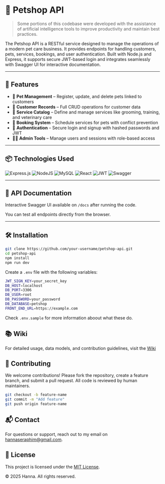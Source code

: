 # 🐾 Petshop API

> Some portions of this codebase were developed with the assistance of artificial intelligence tools to improve productivity and maintain best practices.

The Petshop API is a RESTful service designed to manage the operations of a modern pet care business. It provides endpoints for handling customers, pets, services, bookings, and user authentication. Built with Node.js and Express, it supports secure JWT-based login and integrates seamlessly with Swagger UI for interactive documentation.

---

## 🚀 Features

- 🐶 **Pet Management** – Register, update, and delete pets linked to customers  
- 👥 **Customer Records** – Full CRUD operations for customer data  
- 🧼 **Service Catalog** – Define and manage services like grooming, training, and veterinary care  
- 📅 **Booking System** – Schedule services for pets with conflict prevention  
- 🔐 **Authentication** – Secure login and signup with hashed passwords and JWT  
- 🧑‍💻 **Admin Tools** – Manage users and sessions with role-based access

---

## 📦 Technologies Used

![Express.js](https://img.shields.io/badge/express.js-%23404d59.svg?style=for-the-badge&logo=express&logoColor=%2361DAFB)
![NodeJS](https://img.shields.io/badge/node.js-6DA55F?style=for-the-badge&logo=node.js&logoColor=white)
![MySQL](https://img.shields.io/badge/mysql-4479A1.svg?style=for-the-badge&logo=mysql&logoColor=white)
![React](https://img.shields.io/badge/react-%2320232a.svg?style=for-the-badge&logo=react&logoColor=%2361DAFB)
![JWT](https://img.shields.io/badge/JWT-black?style=for-the-badge&logo=JSON%20web%20tokens) 
![Swagger](https://img.shields.io/badge/-Swagger-%23Clojure?style=for-the-badge&logo=swagger&logoColor=white)

---

## 📄 API Documentation

Interactive Swagger UI available on ```/docs``` after running the code.

You can test all endpoints directly from the browser.

---
## 🛠 Installation

```bash
git clone https://github.com/your-username/petshop-api.git
cd petshop-api
npm install
npm run dev
```

Create a ```.env``` file with the following variables:
```bash
JWT_SIGN_KEY=your_secret_key
DB_HOST=localhost
DB_PORT=3306
DB_USER=root
DB_PASSWORD=your_password
DB_DATABASE=petshop
FRONT_END_URL=https://example.com
```

Check ```.env.sample``` for more information aboout what these do.

## 📚 Wiki
For detailed usage, data models, and contribution guidelines, visit the [Wiki](https://github.com/hannaseraphim/petshop-api-ts/wiki)

## 🤝 Contributing

We welcome contributions! Please fork the repository, create a feature branch, and submit a pull request. All code is reviewed by human maintainers.

```bash
git checkout -b feature-name
git commit -m "Add feature"
git push origin feature-name
```

## 📬 Contact
For questions or support, reach out to my email on [hannaseraphim@gmail.com](mailto:hannaseraphim@gmail.com).

## 📝 License
This project is licensed under the [MIT License](https://opensource.org/licenses/MIT).

© 2025 Hanna. All rights reserved. 
